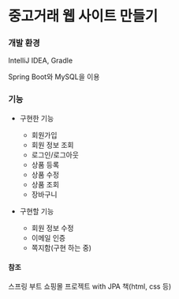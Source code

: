 # 중고거래 웹 사이트 만들기

### 개발 환경
IntelliJ IDEA, Gradle

Spring Boot와 MySQL을 이용

### 기능

+ 구현한 기능
  - 회원가입
  - 회원 정보 조회
  - 로그인/로그아웃
  - 상품 등록
  - 상품 수정
  - 상품 조회
  + 장바구니
  
+ 구현할 기능
  - 회원 정보 수정
  - 이메일 인증
  - 쪽지함(구현 하는 중)

#### 참조
스프링 부트 쇼핑몰 프로젝트 with JPA 책(html, css 등)
